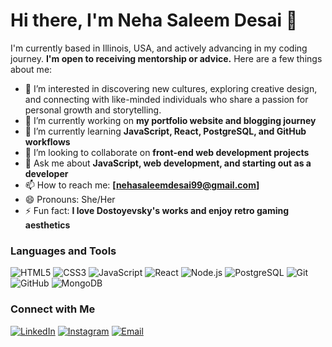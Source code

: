 # Hi there, I'm Neha Saleem Desai 👋

I'm currently based in Illinois, USA, and actively advancing in my coding journey. **I'm open to receiving mentorship or advice.** Here are a few things about me:

- 👀 I’m interested in discovering new cultures, exploring creative design, and connecting with like-minded individuals who share a passion for personal growth and storytelling.
- 🔭 I’m currently working on **my portfolio website and blogging journey**
- 🌱 I’m currently learning **JavaScript, React, PostgreSQL, and GitHub workflows**
- 👯 I’m looking to collaborate on **front-end web development projects**
- 💬 Ask me about **JavaScript, web development, and starting out as a developer**
- 📫 How to reach me: **[nehasaleemdesai99@gmail.com]**
- 😄 Pronouns: She/Her
- ⚡ Fun fact: **I love Dostoyevsky's works and enjoy retro gaming aesthetics**

### Languages and Tools
![HTML5](https://img.shields.io/badge/-HTML5-E34F26?style=flat&logo=html5&logoColor=white)
![CSS3](https://img.shields.io/badge/-CSS3-1572B6?style=flat&logo=css3&logoColor=white)
![JavaScript](https://img.shields.io/badge/-JavaScript-F7DF1E?style=flat&logo=javascript&logoColor=black)
![React](https://img.shields.io/badge/-React-61DAFB?style=flat&logo=react&logoColor=black)
![Node.js](https://img.shields.io/badge/-Node.js-339933?style=flat&logo=nodedotjs&logoColor=white)
![PostgreSQL](https://img.shields.io/badge/-PostgreSQL-336791?style=flat&logo=postgresql&logoColor=white)
![Git](https://img.shields.io/badge/-Git-F05032?style=flat&logo=git&logoColor=white)
![GitHub](https://img.shields.io/badge/-GitHub-181717?style=flat&logo=github&logoColor=white)
![MongoDB](https://img.shields.io/badge/-MongoDB-47A248?style=flat&logo=mongodb&logoColor=white)

### Connect with Me
[![LinkedIn](https://img.shields.io/badge/-LinkedIn-0077B5?style=flat&logo=Linkedin&logoColor=white)](https://www.linkedin.com/in/nehasaleemdesai)
[![Instagram](https://img.shields.io/badge/-Instagram-E4405F?style=flat&logo=Instagram&logoColor=white)](https://www.instagram.com/itsbeuh)
[![Email](https://img.shields.io/badge/-Email-D14836?style=flat&logo=Gmail&logoColor=white)](mailto:your-email@example.com)


